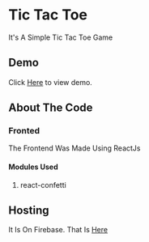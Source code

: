 # Tic Tac Toe
It's A Simple Tic Tac Toe Game

## Demo

Click  [Here](https://tickytactoe-c6cc9.web.app/) to view demo.


## About The Code
### Fronted
The Frontend Was Made Using ReactJs

#### Modules Used
1. react-confetti
## Hosting
It Is On Firebase. That Is [Here](https://tickytactoe-c6cc9.web.app/)